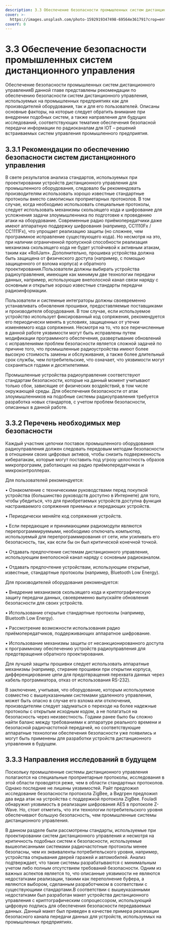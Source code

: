 ```yaml
---
description: 3.3 Обеспечение безопасности промышленных систем дистанционного  управления
cover: >-
  https://images.unsplash.com/photo-1592919347498-69564e361791?crop=entropy&cs=srgb&fm=jpg&ixid=MnwxOTcwMjR8MHwxfHNlYXJjaHw0fHx3aXJlbGVzc3xlbnwwfHx8fDE2MzY0NzA2NzY&ixlib=rb-1.2.1&q=85
coverY: 0
---
```


# 3.3 Обеспечение безопасности промышленных систем дистанционного  управления

Обеспечение безопасности промышленных систем дистанционного управленияВ данной главе представлены рекомендации по обеспечению безопасности систем дистанционного управления, используемых на промышленных предприятиях как для производителей оборудования, так и для его пользователей. Описаны основные факторы, на которые следует обратить внимание при внедрении подобных систем, а также направления для будущих исследований, соответствующих тематике обеспечения безопасной передачи информации по радиоканалам для IOT – решений встраиваемых систем управления промышленного предприятия.

## **3.3.1 Рекомендации по обеспечению безопасности систем дистанционного управления**

В свете результатов анализа стандартов, используемых при проектировании устройств дистанционного управления для промышленного оборудования, следовало бы рекомендовать производителям использовать хорошо известные стандартные протоколы вместо самописных проприетарных протоколов. В том случае, когда необходимо использовать специальные протоколы, следует использовать механизмы скользящего кода и шифрование для усложнения задачи злоумышленника по подготовке к проведению атаки на оборудование. Современные радио приёмопередатчики даже имеют аппаратную поддержку шифрования (например, CC1110Fx / CC1111Fx), что упрощает реализацию защиты (но сложнее, чем программное исправление существующего кода). Но несмотря на это, при наличии ограниченной пропускной способности реализация механизма скользящего кода не будет устойчивой к активным атакам, таким как «RollJam». Дополнительно, прошивка устройства должна быть защищена от физического доступа (например, с помощью защищенного от взлома корпуса) и обратного проектирования.Пользователи должны выбирать устройства радиоуправления, имеющие как минимум две технологии передачи данных, например, использующие внеполосной канал связи наряду с основным и открытые хорошо известные стандарты передачи радиоинформации.&#x20;

Пользователи и системные интеграторы должны своевременно устанавливать обновления прошивки, предоставляемые поставщиками и производителя оборудования. В том случае, если используемое устройство использует фиксированный код сопряжения, рекомендуется его периодически менять в условиях, защищенных от утечки изменяемого кода сопряжения. Несмотря на то, что все перечисленные в данной работе уязвимости могут быть исправлены путем модификации программного обеспечения, развертывание обновлений с исправлениями проблем безопасности является сложной задачей по причине того, что промышленные радиоустройства имеют более высокую стоимость замены и обслуживания, а также более длительный срок службы, чем потребительские, что означает, что уязвимости могут сохраняться годами и десятилетиями.

Промышленные устройства радиоуправления соответствуют стандартам безопасности, которые на данный момент учитывают только сбои, зависящие от физических воздействий, в том числе окружающей среды. Для обеспечения безопасности от атак злоумышленников на подобные системы радиоуправления требуется разработка новых стандартов, с учетом проблем безопасности, описанных в данной работе.

## **3.3.2 Перечень необходимых мер безопасности**

Каждый участник цепочки поставок промышленного оборудования радиоуправления должен следовать передовым методам безопасности в отношении своих цифровых активов, чтобы снизить подверженность кибератакам, которые могут поставить под угрозу целостность образов микропрограмм, работающих на радио приёмопередатчиках и микроконтроллерах.

Для пользователей рекомендуется:

• Ознакомление с техническими руководствами перед покупкой устройства (большинство руководств доступно в Интернете) для того, чтобы убедиться, что для приобретаемых устройств доступна функция настраиваемого сопряжения приемных и передающих устройств.

• Периодически меняйте код сопряжения устройств.

• Если передающие и принимающими радиомодули являются перепрограммируемыми, необходимо отключать компьютер, используемый для перепрограммирования от сети, или усиливать его безопасность, так, как если бы он был критической конечной точкой.

• Отдавать предпочтение системам дистанционного управления, использующим внеполосной канал наряду с основным радиоканалом.

• Отдавать предпочтение устройствам, использующим открытые, известные, стандартные протоколы (например, Bluetooth Low Energy).

Для производителей оборудования рекомендуется:

• Внедрение механизмов скользящего кода и криптографическую защиту передачи данных, своевременно выпускайте обновления безопасности для своих устройств.

• Использование открытые стандартные протоколы (например, Bluetooth Low Energy).

• Рассмотрение возможности использования радио приёмопередатчиков, поддерживающих аппаратное шифрование.

• Использование механизмы защиты от несанкционированного доступа к программному обеспечению устройств радиоуправления для предотвращения обратного проектирования.

Для лучшей защиты прошивки следует использовать аппаратные механизмы (например, стирание прошивки при открытии корпуса, дифференцирование цепи для предотвращения перехвата данных через кабель программатора, отказ от использования RS-232).

В заключение, учитывая, что оборудование, которым используемое совместно с вышеуказанными системами удаленного управления, может быть опасно в случае его взлома или отключения, производителям следует задуматься о переходе на более надежные протоколы с открытым исходным кодом, а не полагаться на безопасность через неизвестность. Годами ранее было бы сложно найти баланс между требованиями к аппаратуре реального времени и безопасной радиочастотной передачей, но соответствующие аппаратные технологии обеспечения безопасности уже появились и могут быть применены для разработки устройств дистанционного управления в будущем.

## **3.3.3 Направления исследований в будущем**

Поскольку промышленные системы дистанционного управления полагаются на специальные проприетарные протоколы, исследования в этой области проводятся реже, чем в области стандартных протоколов. Однако последние не лишены уязвимостей. Райт предложил исследование безопасности протокола ZigBee, а Видгрен предложил два вида атак на устройства с поддержкой протокола ZigBee. Fouladi обнаружил уязвимость в реализации шифрования AES в протоколе Z-Wave. Но, стоит отметить, что эти технологии потребительского уровня обеспечивают большую безопасность, чем промышленные системы дистанционного управления.

В данном разделе были рассмотрены стандарты, используемые при проектировании систем дистанционного управления и несмотря на критичность подобных систем к безопасности, используемые вышеописанными системами радиочастотные протоколы менее безопасны, чем их эквиваленты потребительского уровня, например, устройства открывания дверей гаражей и автомобилей. Анализ подтверждает, что такие системы разрабатываются с минимальным учетом либо полным отсутствием требований безопасности. Одним из важных аспектов является то, что описанные уязвимости не являются недостатками реализации, такими как переполнение буфера, а являются выбором, сделанным разработчиком в соответствии с существующими стандартами.В соответствии с вышеуказанными недостатками был разработан макет устройства дистанционного управления с криптографическим сопроцессором, использующий цифровую подпись для обеспечения безопасности передаваемых данных. Данный макет был приведен в качестве примера реализации безопасного канала передачи данных для устройств, используемых на промышленных предприятиях.
